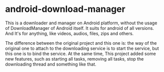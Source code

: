 android-download-manager
========================

This is a downloader and manager on Android platform, without the usage of DownloadManager of Android itself. It suits for android of all versions. And It's for anything, like videos, audios, files, zips and others.


The difference between the original project and this one is: the way of the original one to attach to the downloading service is to start the service, but this one is to bind the service. At the same time, This project added some new features, such as starting all tasks, removing all tasks, stop the downloading thread and something like that. 
